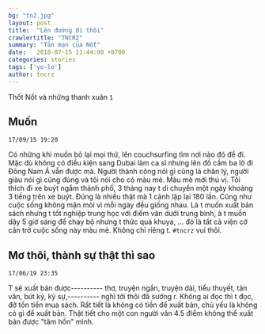 ```yaml
---
bg: "tn2.jpg"
layout: post
title:  "Lên đường đi thôi"
crawlertitle: "TNCRZ"
summary: "Tản mạn của Nốt"
date:   2018-07-15 11:44:00 +0700
categories: stories
tags: ['yo-lo']
author: tncrz
---
```

Thốt Nốt và những thanh xuân `1`

## Muốn
`17/09/15 19:20`

 Có những khi muốn bỏ lại mọi thứ, lên couchsurfing tìm nơi nào đó để đi. Mặc dù không có điều kiện sang Dubai làm ca sĩ nhưng lên đồ cầm ba lô đi Đông Nam Á vẫn được mà. Người thành công nói gì cũng là chân lý, người giàu nói gì cũng đúng và tôi nói cho có màu mè. Màu mè mới thú vị. Tôi thích đi xe buýt ngắm thành phố, 3 tháng nay t di chuyển một ngày khoảng 3 tiếng trên xe buýt. Đúng là nhiều thật mà 1 cảnh lặp lại 180 lần. Cũng như cuộc sống không mặn mòi vì mỗi ngày đều giống nhau. Là t muốn xuất bản sách nhưng t tốt nghiệp trung học với điểm văn dưới trung bình, à t muốn dậy 5 giờ sáng để chạy bộ nhưng t thức quá khuya, ... đó là tất cả viện cớ cản trở cuộc sống này màu mè. Không chỉ riêng t.
`#tncrz` vui thôi.


## Mơ thôi, thành sự thật thì sao
`17/06/19 23:35`

T sẽ xuất bản được---------- thơ, truyện ngắn, truyện dài, tiểu thuyết, tản văn, bút ký, ký sự,---------- nghĩ tới thôi đã sướng r. Không ai đọc thì t đọc, đỡ tốn tiền mua sách.
Rất tiết là không có tiền để xuất bản, chủ yếu là không có gì để xuất bản.
Thật tiết cho một con người văn 4.5 điểm không thể xuất bản được "tâm hồn" mình.